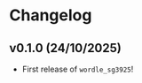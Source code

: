 # Changelog

<!--next-version-placeholder-->

## v0.1.0 (24/10/2025)

- First release of `wordle_sg3925`!